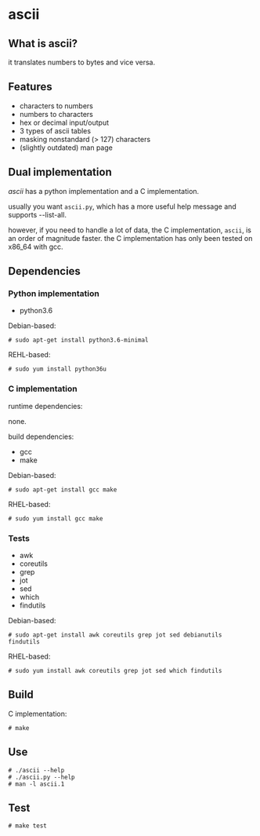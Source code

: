 ascii
===

## What is ascii?

it translates numbers to bytes and vice versa.

## Features

* characters to numbers
* numbers to characters
* hex or decimal input/output
* 3 types of ascii tables
* masking nonstandard (> 127) characters
* (slightly outdated) man page

## Dual implementation

_ascii_ has a python implementation and a C implementation.

usually you want ``ascii.py``, which has a more useful help message and supports --list-all.

however, if you need to handle a lot of data, the C implementation, ``ascii``, is an order of magnitude faster.
the C implementation has only been tested on x86\_64 with gcc.

## Dependencies

### Python implementation

* python3.6

Debian-based:

```
# sudo apt-get install python3.6-minimal
```

REHL-based:

```
# sudo yum install python36u
```

### C implementation

runtime dependencies:

none.

build dependencies:

* gcc
* make

Debian-based:

```
# sudo apt-get install gcc make
```

RHEL-based:

```
# sudo yum install gcc make
```

### Tests

* awk
* coreutils
* grep
* jot
* sed
* which
* findutils

Debian-based:

```
# sudo apt-get install awk coreutils grep jot sed debianutils findutils
```

RHEL-based:

```
# sudo yum install awk coreutils grep jot sed which findutils
```

## Build

C implementation:


```
# make
```

## Use

```
# ./ascii --help
# ./ascii.py --help
# man -l ascii.1
```

## Test

```
# make test
```
